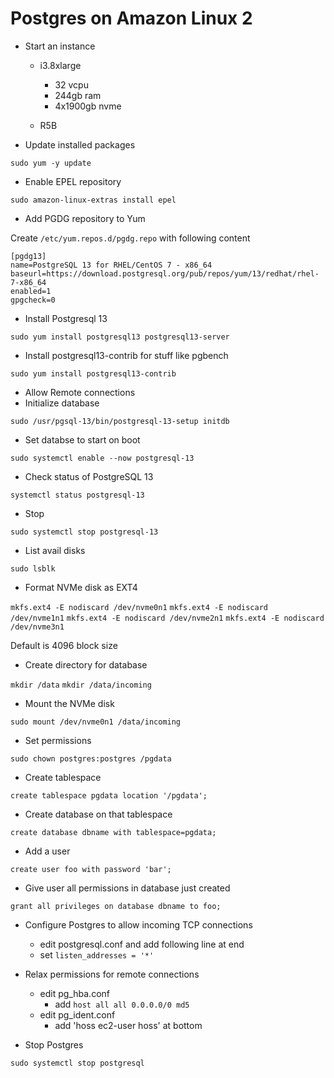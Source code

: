 # Postgres on Amazon Linux 2

- Start an instance
	- i3.8xlarge 
		- 32 vcpu
		- 244gb ram
		- 4x1900gb nvme 
	
	- R5B

- Update installed packages

`sudo yum -y update`

- Enable  EPEL repository

`sudo amazon-linux-extras install epel`

- Add PGDG repository  to Yum 

Create `/etc/yum.repos.d/pgdg.repo` with following content

```
[pgdg13]
name=PostgreSQL 13 for RHEL/CentOS 7 - x86_64
baseurl=https://download.postgresql.org/pub/repos/yum/13/redhat/rhel-7-x86_64
enabled=1
gpgcheck=0
```

- Install Postgresql 13

`sudo yum install postgresql13 postgresql13-server`

- Install postgresql13-contrib for stuff like pgbench

`sudo yum install postgresql13-contrib`

- Allow Remote connections
- Initialize database

`sudo /usr/pgsql-13/bin/postgresql-13-setup initdb`

- Set databse to start on boot

`sudo systemctl enable --now postgresql-13`

- Check status of PostgreSQL 13

`systemctl status postgresql-13` 

- Stop

`sudo systemctl stop postgresql-13`

- List avail disks

`sudo lsblk`

- Format NVMe disk as EXT4

`mkfs.ext4 -E nodiscard /dev/nvme0n1`
`mkfs.ext4 -E nodiscard /dev/nvme1n1`
`mkfs.ext4 -E nodiscard /dev/nvme2n1`
`mkfs.ext4 -E nodiscard /dev/nvme3n1`

Default is 4096 block size

- Create directory for database

`mkdir /data`
`mkdir /data/incoming`

- Mount the NVMe disk 

`sudo mount /dev/nvme0n1 /data/incoming`

- Set permissions

`sudo chown postgres:postgres /pgdata`

- Create tablespace

`create tablespace pgdata location '/pgdata';`

- Create database on that tablespace

`create database dbname with tablespace=pgdata;`

- Add a user

`create user foo with password 'bar';`

- Give user all permissions in database just created

`grant all privileges on database dbname to foo;`

- Configure Postgres to allow incoming TCP connections
	- edit postgresql.conf and add following line at end
	- set `listen_addresses = '*'`

- Relax permissions for remote connections
	- edit pg_hba.conf
		- add `host all all 0.0.0.0/0 md5`
	- edit pg_ident.conf
		- add 'hoss ec2-user hoss' at bottom

- Stop Postgres

`sudo systemctl stop postgresql`




